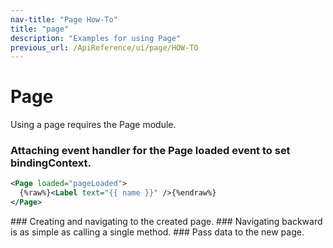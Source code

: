 ```yaml
---
nav-title: "Page How-To"
title: "page"
description: "Examples for using Page"
previous_url: /ApiReference/ui/page/HOW-TO
---
```

# Page
Using a page requires the Page module.
<snippet id='article-require-page/module'/>
### Attaching event handler for the Page loaded event to set bindingContext.
``` XML
<Page loaded="pageLoaded">
  {%raw%}<Label text="{{ name }}" />{%endraw%}
</Page>
```
<snippet id='article-set-bindingcontext'/>
### Creating and navigating to the created page.
<snippet id='artivle-create-navigate-to-page'/>
### Navigating backward is as simple as calling a single method.
<snippet id='article-navigating-backward'/>
### Pass data to the new page.
<snippet id='article-pass-data'/>
